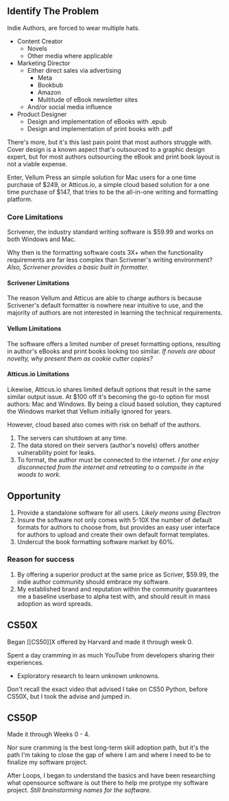 ## Identify The Problem

Indie Authors, are forced to wear multiple hats.

- Content Creator
  - Novels
  - Other media where applicable
- Marketing Director
  - Either direct sales via advertising
    - Meta
    - Bookbub
    - Amazon
    - Multitude of eBook newsletter sites
  - And/or social media influence
- Product Designer
  - Design and implementation of eBooks with .epub
  - Design and implementation of print books with .pdf

There's more, but it's this last pain point that most authors struggle with. Cover design is a known aspect that's outsourced to a graphic design expert, but for most authors outsourcing the eBook and print book layout is not a viable expense.

Enter, Vellum Press an simple solution for Mac users for a one time purchase of $249, or Atticus.io, a simple cloud based solution for a one time purchase of $147, that tries to be the all-in-one writing and formatting platform.

### Core Limitations

Scrivener, the industry standard writing software is $59.99 and works on both Windows and Mac.

Why then is the formatting software costs 3X+ when the functionality requirements are far less complex than Scrivener's writing environment? _Also, Scrivener provides a basic built in formatter._

#### Scrivener Limitations

The reason Vellum and Atticus are able to charge authors is because Scrivener's default formatter is nowhere near intuitive to use, and the majority of authors are not interested in learning the technical requirements.

#### Vellum Limitations

The software offers a limited number of preset formatting options, resulting in author's eBooks and print books looking too similar. _If novels are about novelty, why present them as cookie cutter copies?_

#### Atticus.io Limitations

Likewise, Atticus.io shares limited default options that result in the same similar output issue. At $100 off it's becoming the go-to option for most authors: Mac and Windows. By being a cloud based solution, they captured the Windows market that Vellum initially ignored for years.

However, cloud based also comes with risk on behalf of the authors.

1. The servers can shutdown at any time.
2. The data stored on their servers (author's novels) offers another vulnerability point for leaks.
3. To format, the author must be connected to the internet. _I for one enjoy disconnected from the internet and retreating to a campsite in the woods to work._

## Opportunity

1. Provide a standalone software for all users. _Likely means using Electron_
2. Insure the software not only comes with 5-10X the number of default formats for authors to choose from, but provides an easy user interface for authors to upload and create their own default format templates.
3. Undercut the book formatting software market by 60%.

### Reason for success

1. By offering a superior product at the same price as Scriver, $59.99, the indie author community should embrace my software.
2. My established brand and reputation within the community guarantees me a baseline userbase to alpha test with, and should result in mass adoption as word spreads.

## CS50X

Began [[CS50]]X offered by Harvard and made it through week 0.

Spent a day cramming in as much YouTube from developers sharing their experiences.

- Exploratory research to learn unknown unknowns.

Don't recall the exact video that advised I take on CS50 Python, before CS50X, but I took the advise and jumped in.

## CS50P

Made it through Weeks 0 - 4.

Nor sure cramming is the best long-term skill adoption path, but it's the path I'm taking to close the gap of where I am and where I need to be to finalize my software project.

After Loops, I began to understand the basics and have been researching what opensource software is out there to help me protype my software project. _Still brainstorming names for the software._
